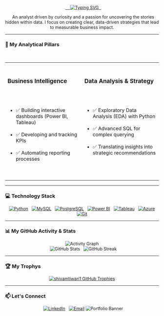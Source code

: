 <p align="center">
  <a href="https://github.com/shivamtiwari1">
    <img src="https://readme-typing-svg.herokuapp.com?font=Fira+Code&size=24&pause=1000&color=006466&center=true&width=500&lines=Hi%2C+I'm+Shivam+Tiwari+%F0%9F%91%8B;Data+%26+Business+Analyst;Transforming+Data+into+Insight" alt="Typing SVG" />
  </a>
</p>

<p align="center">
  An analyst driven by curiosity and a passion for uncovering the stories hidden within data. I focus on creating clear, data-driven strategies that lead to measurable business impact.
</p>

---

### 🎯 My Analytical Pillars
<table>
  <tr>
    <td width="50%" valign="top">
      <h3>Business Intelligence</h3>
      <ul>
        <li>✅ Building interactive dashboards (Power BI, Tableau)</li>
        <li>✅ Developing and tracking KPIs</li>
        <li>✅ Automating reporting processes</li>
      </ul>
    </td>
    <td width="50%" valign="top">
      <h3>Data Analysis & Strategy</h3>
      <ul>
        <li>✅ Exploratory Data Analysis (EDA) with Python</li>
        <li>✅ Advanced SQL for complex querying</li>
        <li>✅ Translating insights into strategic recommendations</li>
      </ul>
    </td>
  </tr>
</table>

---

### 💻 Technology Stack

<p align="center">
  <a href="https://www.python.org/" target="_blank"><img src="https://img.icons8.com/color/48/000000/python.png" alt="Python" /></a>
  <a href="https://www.mysql.com/" target="_blank"><img src="https://img.icons8.com/color/48/000000/mysql-logo.png" alt="MySQL" /></a>
  <a href="https://www.postgresql.org/" target="_blank"><img src="https://img.icons8.com/color/48/000000/postgreesql.png" alt="PostgreSQL" /></a>
  <a href="https://powerbi.microsoft.com/" target="_blank"><img src="https://img.icons8.com/color/48/000000/power-bi.png" alt="Power BI" /></a>
  <a href="https://www.tableau.com/" target="_blank"><img src="https://img.icons8.com/color/48/000000/tableau-software.png" alt="Tableau" /></a>
  <a href="https://azure.microsoft.com/" target="_blank"><img src="https://img.icons8.com/color/48/000000/azure-1.png" alt="Azure" /></a>
  <a href="https://git-scm.com/" target="_blank"><img src="https://img.icons8.com/color/48/000000/git.png" alt="Git" /></a>
</p>

---

### 📊 My GitHub Activity & Stats

<p align="center">
  <img src="https://github-readme-activity-graph.vercel.app/graph?username=shivamtiwari1&theme=react&hide_border=true&area=true&line=006466" alt="Activity Graph" />
  <br/>
  <img src="https://github-readme-stats.vercel.app/api?username=shivamtiwari1&show_icons=true&theme=buefy&hide_border=true&count_private=true" alt="GitHub Stats" />
  <img src="https://github-readme-streak-stats.herokuapp.com/?user=shivamtiwari1&theme=buefy&hide_border=true" alt="GitHub Streak" />
</p>

---


### 🏆 My Trophys
<p align="center">
  <a href="https://github.com/ryo-ma/github-profile-trophy">
    <img src="https://github-profile-trophy.vercel.app/?username=shivamtiwari1&theme=buefy&column=7&margin-w=15&margin-h=15" alt="shivamtiwari1 GitHub Trophies" />
  </a>
</p>

---

### 📫 Let's Connect

<p align="center">
  <a href="https://www.linkedin.com/in/shivam-tiwari-4239a621b/" target="_blank"><img src="https://img.icons8.com/fluent/48/000000/linkedin.png" alt="LinkedIn"/></a>
  <a href="mailto:shivam230131@gmail.com"><img src="https://img.icons8.com/fluent/48/000000/mailing.png" alt="Email"/></a>
 <img src="https://raw.githubusercontent.com/shivamtiwari1/Portfolio/main/banner.png" alt="Portfolio Banner" />
</p>


